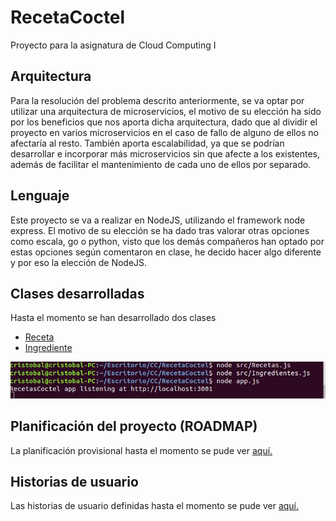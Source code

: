# RecetaCoctel

Proyecto para la asignatura de Cloud Computing I 

## Arquitectura

Para la resolución del problema descrito anteriormente, se va optar por utilizar una arquitectura de microservicios, el motivo de su elección ha sido por los beneficios que nos aporta dicha arquitectura, dado que al dividir el proyecto en varios microservicios en el caso de fallo de alguno de ellos no afectaría al resto. También aporta escalabilidad, ya que se podrían desarrollar e incorporar más microservicios sin que afecte a los existentes, además de facilitar el mantenimiento de cada uno de ellos por separado. 

## Lenguaje

Este proyecto se va a realizar en NodeJS, utilizando el framework node express. El motivo de su elección se ha dado tras valorar otras opciones como escala, go o python, visto que los demás compañeros han optado por estas opciones según comentaron en clase, he decido hacer algo diferente y por eso la elección de NodeJS.

## Clases desarrolladas

Hasta el momento se han desarrollado dos clases 

- [Receta](https://github.com/cr13/RecetaCoctel/blob/main/src/Receta.js)
- [Ingrediente](https://github.com/cr13/RecetaCoctel/blob/main/src/Ingrediente.js)

![Verificación de las clases](https://github.com/cr13/RecetaCoctel/blob/main/doc/img/h1/verificacionclases.png)

## Planificación del proyecto (ROADMAP)

La planificación provisional hasta el momento se pude ver [aquí.](https://cr13.github.io/RecetaCoctel/Roadmap.html)

## Historias de usuario

Las historias de usuario definidas hasta el momento se pude ver [aquí.](https://cr13.github.io/RecetaCoctel/hu.html)

